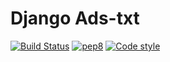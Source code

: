 # Django Ads-txt

[![Build Status](https://api.travis-ci.org/flyingelephantlab/django-ads-txt.svg?branch=master)](https://travis-ci.org/flyingelephantlab/django-ads-txt)
[![pep8](https://img.shields.io/badge/code%20style-pep8-green.svg)](https://www.python.org/dev/peps/pep-0008/)
[![Code style](https://img.shields.io/badge/code_style-standard-brightgreen.svg)](http://standardjs.com)
